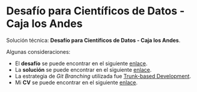 # Desafío para Científicos de Datos - Caja los Andes

Solución técnica: **Desafío para Científicos de Datos - Caja los Andes**.

Algunas consideraciones:

* El **desafío** se puede encontrar en el siguiente [enlace](code/challenge.md).
* La **solución** se puede encontrar en el siguiente [enlace](code/solution.ipynb).
* La estrategia de *Git Branching* utilizada fue [Trunk-based Development](https://www.atlassian.com/continuous-delivery/continuous-integration/trunk-based-development).
* Mi **CV** se puede encontrar en el siguiente [enlace](files/cv_espanol.pdf).

